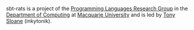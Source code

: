 sbt-rats is a project of the [Programming Languages Research
Group](http://plrg.science.mq.edu.au/) in the [Department of
Computing](http://www.comp.mq.edu.au/) at [Macquarie
University](http://www.mq.edu.au/) and is led by [Tony
Sloane](http://www.comp.mq.edu.au/~asloane) (inkytonik).

